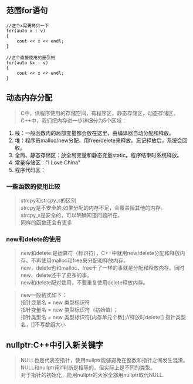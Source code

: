 ## 范围for语句
```
//这个x需要拷贝一下
for(auto x : v)
{
    cout << x << endl;
}

//这个直接使用的是引用
for(auto &x : v)
{
    cout << x << endl; 
}
```

## 动态内存分配
> C中，供程序使用的存储空间，有程序区，静态存储区，动态存储区。
> C++中，我们把内存进一步详细分为5个区域：
1. 栈：一般函数内的局部变量都会放在这里，由编译器自动分配和释放。
2. 堆：程序员malloc/new分配，用free/delete来释放。忘记释放后，系统会回收。
3. 全局、静态存储区：放全局变量和静态变量static。程序结束时系统释放。
4. 常量存储区："I Love China"
5. 程序代码区：

### 一些函数的使用比较
>strcpy和strcpy_s的区别  
>strcpy是不安全的,如果分配的内存不足，会覆盖掉其他的内存。  
>strcpy_s是安全的，可以明确知道问题所在。  
>同样的函数还会有更多  

### new和delete的使用
>new和delete:是运算符（标识符），C++中就用new/delete分配和释放内存。不再使用malloc和free来分配和释放内存。  
>new，delete也和malloc、free干了一样的事就是分配和释放内存。同时new、delete还干了更多的事。    
>new和delete配对使用，不要重复使用delete释放内存。  

>new一般格式如下：    
> 指针变量名 = new 类型标识符  
> 指针变量名 = new 类型标识符（初始值）；  
> 指针类型名 = new 类型标识符[内存单元个数];//释放时delete[] 指针类型名，[]不写数组大小  


## nullptr:C++中引入新关键字
> NULL也是代表空指针，使用nullptr能够避免在整数和指针之间发生混淆。  
> NULL和nullptr用if判断是相等的，但实际上是不同的类型。  
> 对于指针的初始化，能用nullptr的大家全部用nullptr取代NULL.